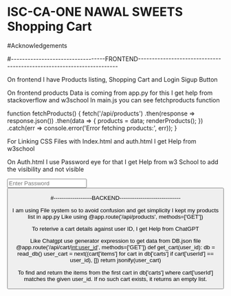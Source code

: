 # ISC-CA-ONE NAWAL SWEETS Shopping Cart
#Acknowledgements

#----------------------------------FRONTEND----------------------------------------------------------------------

On frontend I have Products listing, Shopping Cart and Login Sigup Button 

On frontend products Data is coming from app.py for this I get help from stackoverflow and w3school
In main.js you can see  fetchproducts function

function fetchProducts() {
  fetch('/api/products')
    .then(response => response.json())
    .then(data => {
      products = data;
      renderProducts();
    })
    .catch(err => console.error('Error fetching products:', err));
}


For Linking CSS Files with Index.html and auth.html I get Help from w3school

 <link rel="stylesheet" href="../static/css/style.css">
  <!-- Font Awesome for icons if needed -->
  <link rel="stylesheet" href="https://cdnjs.cloudflare.com/ajax/libs/font-awesome/6.0.0-beta3/css/all.min.css">


  On Auth.html I use Password eye  for that I get Help from w3 School to add the visibility and not visible
   <div class="password-container">
        <input type="password" id="signup-password" placeholder="Enter Password" required />
        <button type="button" class="toggle-password" onclick="togglePassword('signup-password', this)">
          <i class="fa fa-eye"></i> 



#--------------------BACKEND--------------------------------

I am using File system so to avoid confusion and get simplicity I kept my products list in app.py
Like using
@app.route('/api/products', methods=['GET'])

To reterive a cart details against user ID, I get Help from ChatGPT

Like Chatgpt use generator expression to get data from DB.json file 
@app.route('/api/cart/<int:user_id>', methods=['GET'])
def get_cart(user_id):
    db = read_db()
    user_cart = next((cart['items'] for cart in db['carts'] if cart['userId'] == user_id), [])
    return jsonify(user_cart)

To find and return the items from the first cart in db['carts'] where cart['userId'] matches the given user_id.
If no such cart exists, it returns an empty list.
